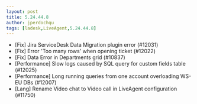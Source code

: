 ```yaml
---
layout: post
title: 5.24.44.8
author: jperdochqu
tags: [ladesk,LiveAgent,5.24.44.8]
---
```


- [Fix] Jira ServiceDesk Data Migration plugin error (#12031)
- [Fix] Error 'Too many rows' when opening ticket (#12022)
- [Fix] Data Error in Departments grid (#10837)
- [Performance] Slow logs caused by SQL query for custom fields table (#12025)
- [Performance] Long running queries from one account overloading WS-EU DBs (#12007)
- [Lang] Rename Video chat to Video call in LiveAgent configuration (#11750)
